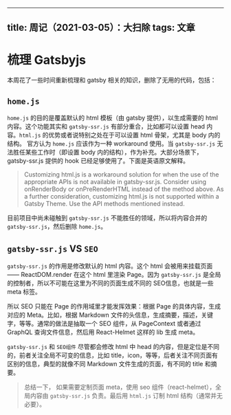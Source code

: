 
---
title: 周记（2021-03-05）：大扫除
tags: 文章
---
# 梳理 Gatsbyjs
本周花了一些时间重新梳理和 gatsby 相关的知识，删除了无用的代码，包括：
## `home.js`
`home.js` 的目的是覆盖默认的 html 模板（由 gatsby 提供），以生成需要的 html 内容。这个功能其实和 `gatsby-ssr.js` 有部分重合，比如都可以设置 head 内容。`html.js` 的优势或者说特别之处在于可以设置 html 骨架，尤其是 body 内的结构。 官方认为 `home.js` 应该作为一种 workaround 使用。当 `gatsby-ssr.js` 无法胜任某些工作时（即设置 body 内的结构），作为补充。大部分场景下，gatsby-ssr.js 提供的 hook 已经足够使用了。下面是英语原文解释。

>Customizing html.js is a workaround solution for when the use of the appropriate APIs is not available in gatsby-ssr.js. Consider using onRenderBody or onPreRenderHTML instead of the method above. As a further consideration, customizing html.js is not supported within a Gatsby Theme. Use the API methods mentioned instead.

目前项目中尚未碰触到 `gatsby-ssr.js` 不能胜任的领域，所以将内容合并的 `gatsby-ssr.js`，然后删除 `home.js`。

## `gatsby-ssr.js` VS `SEO`
 `gatsby-ssr.js` 的作用是修改默认的 html 内容。这个 html 会被用来挂载页面 —— ReactDOM.render 在这个 html 里渲染 Page。因为 `gatsby-ssr.js` 是全局的控制者，所以不可能在这里为不同的页面生成不同的 SEO信息，也就是一些 meta 标签。

所以 SEO 只能在 Page 的作用域里才能发挥效果：根据 Page 的具体内容，生成对应的 Meta。比如，根据 Markdown 文件的头信息，生成摘要，描述，关键字，等等。通常的做法是抽取一个 SEO 组件，从 PageContext 或者通过 GraphQL 查询文件信息，然后用 React-Helmet 这样的 lib 生成 meta。

 `gatsby-ssr.js` 和 `SEO组件` 尽管都会修改 html 中 head 的内容，但是定位是不同的，前者关注全局不可变的信息，比如 title，icon，等等，后者关注不同页面有区别的信息，典型的就像不同 Markdown 文件生成的页面，有不同的 title 和摘要。

> 总结一下， 如果需要定制页面 meta，使用 seo 组件（react-helmet），全局内容由 `gatsby-ssr.js` 负责。最后用 `html.js` 订制 html 结构（通常并无必要）。


